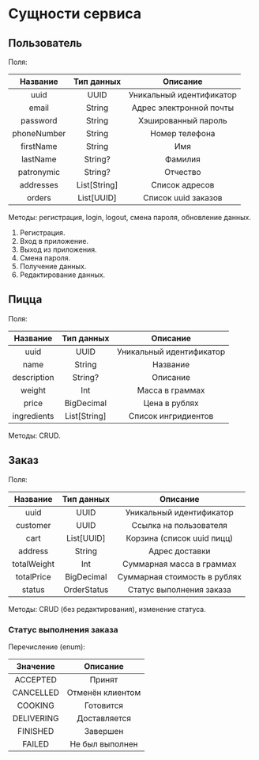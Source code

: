 # Сущности сервиса

## Пользователь

Поля:

|  Название   |  Тип данных  |         Описание         |
|:-----------:|:------------:|:------------------------:|
|    uuid     |     UUID     | Уникальный идентификатор |
|    email    |    String    | Адрес электронной почты  |
|  password   |    String    |   Хэшированный  пароль   |
| phoneNumber |    String    |      Номер телефона      |
|  firstName  |    String    |           Имя            |
|  lastName   |   String?    |         Фамилия          |
| patronymic  |   String?    |         Отчество         |
|  addresses  | List[String] |      Список адресов      |
|   orders    |  List[UUID]  |   Список uuid заказов    |

Методы: регистрация, login, logout, смена пароля, обновление данных.
1. Регистрация.
2. Вход в приложение.
3. Выход из приложения.
4. Смена пароля.
5. Получение данных.
6. Редактирование данных.

## Пицца

Поля:

|  Название   |  Тип данных  |          Описание          |
|:-----------:|:------------:|:--------------------------:|
|    uuid     |     UUID     |  Уникальный идентификатор  |
|    name     |    String    |          Название          |
| description |   String?    |          Описание          |
|   weight    |     Int      |      Масса в граммах       |
|    price    |  BigDecimal  |       Цена в рублях        |
| ingredients | List[String] |    Список ингридиентов     |

Методы: CRUD.

## Заказ

Поля:

|  Название   | Тип данных  |           Описание           |
|:-----------:|:-----------:|:----------------------------:|
|    uuid     |    UUID     |   Уникальный идентификатор   |
|  customer   |    UUID     |    Ссылка на пользователя    |
|    cart     | List[UUID]  |  Корзина (список uuid пицц)  |
|   address   |   String    |        Адрес доставки        |
| totalWeight |     Int     |  Суммарная масса в граммах   |
| totalPrice  | BigDecimal  | Суммарная стоимость в рублях |
|   status    | OrderStatus |   Статус выполнения заказа   |

Методы: CRUD (без редактирования), изменение статуса.

### Статус выполнения заказа

Перечисление (enum):

|  Значение  |     Описание     |
|:----------:|:----------------:|
|  ACCEPTED  |      Принят      |
| CANCELLED  | Отменён клиентом |
|  COOKING   |    Готовится     |
| DELIVERING |   Доставляется   |
|  FINISHED  |     Завершен     |
|   FAILED   | Не был выполнен  |
